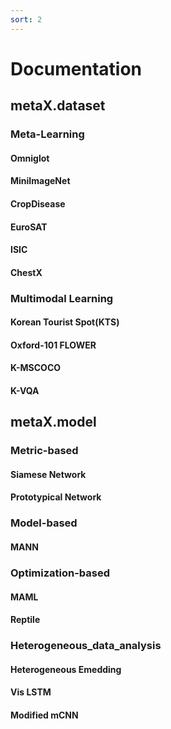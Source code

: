 ```yaml
---
sort: 2
---
```


# Documentation
## metaX.dataset

### Meta-Learning

#### Omniglot
#### MiniImageNet
#### CropDisease
#### EuroSAT
#### ISIC
#### ChestX

### Multimodal Learning

#### Korean Tourist Spot(KTS)
#### Oxford-101 FLOWER
#### K-MSCOCO
#### K-VQA

## metaX.model

### Metric-based

#### Siamese Network
#### Prototypical Network

### Model-based

#### MANN

### Optimization-based

#### MAML
#### Reptile

### Heterogeneous_data_analysis

#### Heterogeneous Emedding
#### Vis LSTM
#### Modified mCNN
